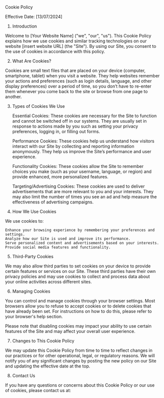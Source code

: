 Cookie Policy

Effective Date: [13/07/2024]

1. Introduction

Welcome to [Your Website Name] ("we", "our", "us"). This Cookie Policy explains how we use cookies and similar tracking technologies on our website [insert website URL] (the "Site"). By using our Site, you consent to the use of cookies in accordance with this policy.

2. What Are Cookies?

Cookies are small text files that are placed on your device (computer, smartphone, tablet) when you visit a website. They help websites remember your actions and preferences (such as login details, language, and other display preferences) over a period of time, so you don’t have to re-enter them whenever you come back to the site or browse from one page to another.

3. Types of Cookies We Use

    Essential Cookies: These cookies are necessary for the Site to function and cannot be switched off in our systems. They are usually set in response to actions made by you such as setting your privacy preferences, logging in, or filling out forms.

    Performance Cookies: These cookies help us understand how visitors interact with our Site by collecting and reporting information anonymously. They help us improve the Site’s performance and user experience.

    Functionality Cookies: These cookies allow the Site to remember choices you make (such as your username, language, or region) and provide enhanced, more personalized features.

    Targeting/Advertising Cookies: These cookies are used to deliver advertisements that are more relevant to you and your interests. They may also limit the number of times you see an ad and help measure the effectiveness of advertising campaigns.

4. How We Use Cookies

We use cookies to:

    Enhance your browsing experience by remembering your preferences and settings.
    Analyze how our Site is used and improve its performance.
    Serve personalized content and advertisements based on your interests.
    Provide social media features and functionality.

5. Third-Party Cookies

We may also allow third parties to set cookies on your device to provide certain features or services on our Site. These third parties have their own privacy policies and may use cookies to collect and process data about your online activities across different sites.

6. Managing Cookies

You can control and manage cookies through your browser settings. Most browsers allow you to refuse to accept cookies or to delete cookies that have already been set. For instructions on how to do this, please refer to your browser's help section.

Please note that disabling cookies may impact your ability to use certain features of the Site and may affect your overall user experience.

7. Changes to This Cookie Policy

We may update this Cookie Policy from time to time to reflect changes in our practices or for other operational, legal, or regulatory reasons. We will notify you of any significant changes by posting the new policy on our Site and updating the effective date at the top.

8. Contact Us

If you have any questions or concerns about this Cookie Policy or our use of cookies, please contact us at:

